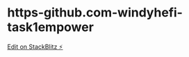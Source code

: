 # https-github.com-windyhefi-task1empower

[Edit on StackBlitz ⚡️](https://stackblitz.com/edit/vitejs-vite-l4olka)